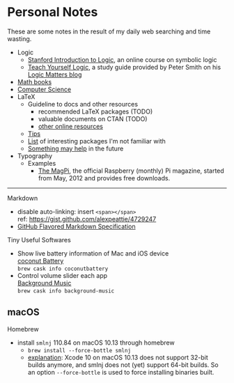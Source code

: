 # Personal Notes
These are some notes in the result of my daily web searching and time wasting.

* Logic
  * [Stanford Introduction to Logic](http://logic.stanford.edu/intrologic/homepage/index.html), an online course on symbolic logic
  * [Teach Yourself Logic](https://www.logicmatters.net/tyl/), a study guide provided by Peter Smith on his [Logic Matters blog](https://www.logicmatters.net/)
* [Math books](/math-books.md)
* [Computer Science](/computer-science.md)
* LaTeX
  * Guideline to docs and other resources
    * recommended LaTeX packages (TODO)
    * valuable documents on CTAN (TODO)
    * [other online resources](/latex/online-resources.md)
  * [Tips](/latex/tips.md)
  * [List](/latex/interesting-packages.md) of interesting packages I'm not familiar with
  * [Something may help](/latex/may-help.md) in the future
* Typography
  * Examples
    * [The MagPi](https://www.raspberrypi.org/magpi/), the official Raspberry (monthly) Pi magazine, started from May, 2012 and provides free downloads.

---

Markdown

  * disable auto-linking: insert `<span></span>`<BR>
    ref: https://gist.github.com/alexpeattie/4729247
  * [GitHub Flavored Markdown Specification](https://github.github.com/gfm/)

Tiny Useful Softwares

* Show live battery information of Mac and iOS device<BR>
  [coconut Battery](https://www.coconut-flavour.com/coconutbattery/)<BR>
  `brew cask info coconutbattery`
* Control volume slider each app<BR>
  [Background Music](https://github.com/kyleneideck/BackgroundMusic)<BR>
  `brew cask info background-music`

## macOS

Homebrew

* install `smlnj` 110.84 on macOS 10.13 through homebrew
  * `brew install --force-bottle smlnj`
  * [explanation](https://github.com/Homebrew/homebrew-core/issues/32722#issuecomment-427260927): Xcode 10 on macOS 10.13 does not support 32-bit builds anymore, and smlnj does not (yet) support 64-bit builds. So an option `--force-bottle` is used to force installing binaries built.